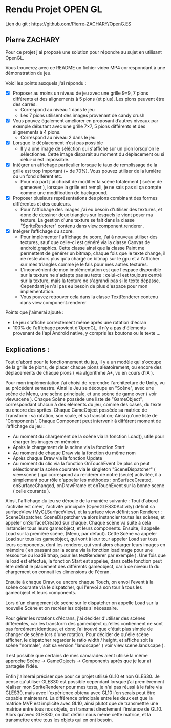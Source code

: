 # Rendu Projet OPEN GL 

Lien du git : https://github.com/Pierre-ZACHARY/OpenG.ES

## Pierre ZACHARY

Pour ce projet j'ai proposé une solution pour répondre au sujet en utilisant OpenGL.

Vous trouverez avec ce README un fichier video MP4 correspondant à une démonstration du jeu.

Voici les points auxquels j'ai répondu : 
- [x] Proposer au moins un niveau de jeu avec une grille 9×9, 7 pions différents et des alignements à 5 pions (et plus). Les pions peuvent être des carrés.
  - Correspond au niveau 1 dans le jeu
  - Les 7 pions utilisent des images provenant de candy crush
- [x] Vous pouvez également améliorer en proposant d’autres niveaux par exemple débutant avec une grille 7×7, 5 pions différents et des alignements à 4 pions.
  - Correspond au niveau 2 dans le jeu
- [x] Lorsque le déplacement n’est pas possible 
  - Il y a une image de séléction qui s'affiche sur un pion lorsqu'on le sélectionne. Cette image disparait au moment du déplacement ou si celui-ci est impossible.
- [x] Intégrer un affichage particulier lorsque le taux de remplissage de la grille est trop important (+ de 70%). Vous pouvez utiliser de la lumière ou un fond diférent etc.
  - Pour ma part j'ai choisit de modifier la scène totalement ( scène de gameover ), lorsque la grille est rempli, je ne sais pas si ça compte comme une modification de background.
- [x] Proposer plusieurs représentations des pions combinant des formes différentes et des couleurs.
  - Pour l'affichage des images j'ai eu besoin d'utiliser des textures, et donc de dessiner deux triangles sur lesquels je vient poser ma texture. La gestion d'une texture se fait dans la classe "SpriteRenderer" contenu dans view.component.renderer .
- [x] Intégrer l’affichage du score.
  - Pour implémenter l'affichage du score, j'ai à nouveau utiliser des textures, sauf que celle-ci est généré via la classe Canvas de android.graphics. Cette classe ainsi que la classe Paint me permettent de générer un bitmap, chaque fois que le texte change, il ne reste alors plus qu'a chargé ce bitmap sur le gpu et à l'afficher sur mes triangles comme je le fais pour mes autres textures.
  - L'inconvénient de mon implémentation est que l'espace disponible sur la texture ne s'adapte pas au texte : celui-ci est toujours centré sur la texture, mais la texture ne s'agrandi pas si le texte dépasse. Cependant je n'ai pas eu besoin de plus d'espace pour mon implémentation.
  - Vous pouvez retrouver cela dans la classe TextRenderer contenu dans view.component.renderer

Points que j'aimerai ajouté :
  - Le jeu s'affiche correctement même après une rotation d'écran
  - 100% de l'affichage provient d'OpenGL, il n'y a pas d'éléments provenant de l'api Android native, y compris les boutons ou le texte ... 

## Explications : 

Tout d'abord pour le fonctionnement du jeu, il y a un modèle qui s'occupe de la grille de pions, de placer chaque pions aléatoirement, ou encore des déplacements de chaque pions ( via algorithme A*, vu en cours d'IA ).

Pour mon implémentation j'ai choisi de reprendre l'architecture de Unity, vu au précédent semestre. 
Ainsi le Jeu se découpe en "Scène", avec une scène de Menu, une scène principale, et une scène de game over ( voir view.scene ).
Chaque Scène possède une liste de "GameObject", correspondant chacun à des éléments du jeu, comme des cases, du texte ou encore des sprites.
Chaque GameObject possède sa matrice de Transform : sa rotation, son scale, et sa translation; Ainsi qu'une liste de "Components". 
Chaque Component peut intervenir à différent moment de l'affichage du jeu :
 - Au moment du chargement de la scène via la fonction Load(), utile pour charger les images en mémoire
 - Après le chargement de la scène via la fonction Start
 - Au moment de chaque Draw via la fonction du même nom
 - Après chaque Draw via la fonction Update 
 - Au moment du clic via la fonction OnTouchEvent
De plus on peut sélectionner la scène courante via le singleton "SceneDispatcher" ( view.scene ) qui correspond au renderer de notre (seule) activitée, il a simplement pour rôle d'appeler les méthodes : onSurfaceCreated, onSurfaceChanged, onDrawFrame et onTouchEvent sur la bonne scene ( celle courante ).

Ainsi, l'affichage du jeu se déroule de la manière suivante :
Tout d'abord l'activité est créer, l'activité principale (OpenGLES30Activity) définit sa surfaceView (MyGLSurfaceView), et la surface view définit son Renderer : SceneDispatcher.
SceneDispatcher va alors instancier toutes les scènes, et appeler onSurfaceCreated sur chaque.
Chaque scène va suite à cela instancier tous leurs gameobject, et leurs components.
Ensuite, il appelle Load sur la première scène, (Menu, par défaut).
Cette Scène va appeler Load sur tous les gameobject, qui vont à leur tour appeler Load sur tous leurs components, dont les renderer, qui vont alors charger leurs images en mémoire ( en passant par la scene via la fonction loadImage pour une ressource ou loadBitmap, pour les textRenderer par exemple ).
Une fois que le load est effectué, la fonction Start est appelée, dans cette fonction peut être définit le placement des différents gameobject, car à ce niveau là du chargement on connait les dimensions de l'écran.

Ensuite à chaque Draw, ou encore chaque Touch, on envoi l'event à la scène courante via le dispatcher, qui l'envoi à son tour à tous les gameobject et leurs components.

Lors d'un changement de scène sur le dispatcher on appelle Load sur la nouvelle Scène et on recréer les objets si nécessaire.

Pour gérer les rotations d'écrans, j'ai décider d'utiliser des scènes différentes, car les transform des gameobject qu'elles contiennent ne sont pas forcément identique, et donc j'ai trouvé que c'était plus simple de changer de scène lors d'une rotation. Pour décider de qu'elle scène afficher, le dispatcher regarder le ratio width / height, et affiche soit la scène "normale", soit sa version "landscape" ( voir view.scene.landscape ).

Il est possible que certains de mes camarades aient utilisé la même approche Scène -> GameObjects -> Components après que je leur ai partagée l'idée.

Enfin j'aimerai préciser que pour ce projet utilisé GL10 et non GLES30. Je pense qu'utiliser GLES30 est possible cependant lorsque j'ai premièrement réaliser mon SpriteRenderer pour mes tests, je n'ai pas réussi à le faire via GLES30, mais avec l'expérience obtenu avec GL10 j'en serais peut être capable maintenant.
La différence principale entre les deux est que la matrice MVP est implicite avec GL10, ainsi plutot que de transmettre une matrice entre tous nos objets, on transmet directement l'instance de GL10. Alors qu'avec GLES30, on doit définir nous même cette matrice, et la transmettre entre tous les objets qui en ont besoin.
